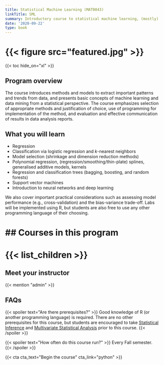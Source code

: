 ```yaml
---
title: Statistical Machine Learning (MAT0043)
linkTitle: SML
summary: Introductory course to statistical machine learning, (mostly) focusing on supervised learning.
date: '2020-09-22'
type: book
---
```


# {{< figure src="featured.jpg" >}}

{{< toc hide_on="xl" >}}

## Program overview

The course introduces methods and models to extract important patterns and trends from data, and presents basic concepts of machine learning and data mining from a statistical perspective. The course emphasizes selection of appropriate methods and justification of choice, use of programming for implementation of the method, and evaluation and effective communication of results in data analysis reports. 


## What you will learn

- Regression
- Classification via logistic regression and $k$-nearest neighbors
- Model selection (shrinkage and dimension reduction methods)
- Polynomial regression, (regression/smoothing/thin-plate) splines, generalised additive models, kernels
- Regression and classification trees (bagging, boosting, and random forests)
- Support vector machines
- Introduction to neural networks and deep learning

We also cover important practical considerations such as assessing model performance (e.g., cross-validation) and the bias-variance trade-off. Labs will be implemented using R, but students are also free to use any other programming language of their choosing.


# ## Courses in this program

# {{< list_children >}}

## Meet your instructor

{{< mention "admin" >}}

## FAQs

{{< spoiler text="Are there prerequisites?" >}}
Good knowledge of R (or another programming language) is required. There are no other prerequisites for this course, but students are encouraged to take [Statistical Inference](https://www.master-sds.unito.it/do/corsi.pl/Show?_id=0b44) and [Multivariate Statistical Analysis](https://www.master-sds.unito.it/do/corsi.pl/Show?_id=u23n) prior to this course.
{{< /spoiler >}}

{{< spoiler text="How often do this course run?" >}}
Every Fall semester.
{{< /spoiler >}}

{{< cta cta_text="Begin the course" cta_link="python" >}}

